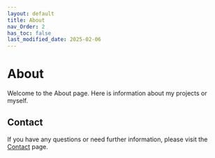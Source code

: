 ```yaml
---
layout: default
title: About
nav_Order: 2
has_toc: false
last_modified_date: 2025-02-06
---
```


# About

Welcome to the About page. Here is information about my projects or myself.


## Contact

If you have any questions or need further information, please visit the [Contact](https://corp-i1.github.io/Github-Pages/contact.html) page.
